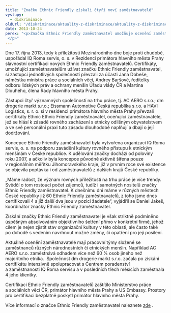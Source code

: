 ```yaml
---
title: "Značku Ethnic Friendly získali čtyři noví zaměstnavatelé"
vystupy:
  - diskriminace
oldUrl: "/diskriminace/aktuality-z-diskriminace/aktuality-z-diskriminace-2013/znacku-ethnic-friendly-ziskali-ctyri-novi-zamestnavatele/"
date: 2013-10-24
perex: "<p>Značka Ethnic Friendly zaměstnavatel umožňuje ocenění zaměstnavatelů, kteří se hlásí k zásadě rovného zacházení s etnicky odlišným obyvatelstvem a ve své personální praxi tuto zásadu dlouhodobě naplňují a dbají o její dodržování. </p>"
---
```


<!-- imported from the old website -->

<p class="align-blok">Dne 17. října 2013, tedy k příležitosti Mezinárodního dne boje proti chudobě, uspořádal IQ Roma servis, o. s. v Rezidenci primátora hlavního města Prahy slavnostní certifikaci nových Ethnic Friendly zaměstnavatelů. Certifikáty, umožňující zaměstnavatelům užívat značku Ethnic Friendly zaměstnavatel, si zástupci jednotlivých společností převzali za účasti Jana Dobeše, náměstka ministra práce a sociálních věcí, Andrey Baršové, ředitelky odboru lidských práv a ochrany menšin Úřadu vlády ČR a Martina Dlouhého, člena Rady hlavního města Prahy.</p><p class="align-blok">Zástupci čtyř významných společností na trhu práce, tj. AC AERO s.r.o.; dm drogerie markt s.r.o.; Eissmann Automotive Česká republika s.r.o. a HAVI Logistics, s. r. o. si v residenci primátora hlavního města Prahy převzali certifikáty Ethnic Ethnic Friendly zaměstnavatel, oceňující zaměstnavatele, jež se hlásí k zásadě rovného zacházení s etnicky odlišným obyvatelstvem a ve své personální praxi tuto zásadu dlouhodobě naplňují a dbají o její dodržování.</p><p class="align-blok">Koncepce Ethnic Friendly zaměstnavatel byla vytvořena organizací IQ Roma servis, o. s. na podporu zavádění kultury rovného přístupu k etnickým menšinám v České republice. K udělování značky dochází od poloviny roku 2007, a ačkoliv byla koncepce původně aktivně šířena pouze v regionálním měřítku Jihomoravského kraje, již v prvním roce své existence se objevila poptávka i od zaměstnavatelů z dalších krajů České republiky.</p><p class="align-blok">„Máme radost, že význam rovných příležitostí na trhu práce je více trendy. Svědčí o tom rostoucí počet zájemců, tudíž i samotných nositelů značky Ethnic Friendly zaměstnavatel. K dnešnímu dni máme v různých městech České republiky již 60 Ethnic Friendly zaměstnavatelů, z toho jsme dnes certifikovali 4 a již další dva jsou v pozici žadatele“, vyjádřil se Daniel Jakeš, koordinátor značky Ethnic Friendly zaměstnavatel.</p><p class="align-blok">Získání značky Ethnic Friendly zaměstnavatel je však striktně podmíněno úspěšným absolvováním objektivního šetření přímo v konkrétní firmě, jehož cílem je nejen zjistit stav organizační kultury v této oblasti, ale často také po dohodě s vedením navrhnout možné změny, či opatření pro její posílení. </p><p class="align-blok">Aktuálně ocenění zaměstnavatelé mají pracovní týmy složené se zaměstnanců různých národnostních či etnických menšin. Například AC AERO s.r.o. zaměstnává odhadem více než 60 % osob jiného než majoritního etnika.  Společnost dm drogerie markt s.r.o. začala po získání certifikátu intenzivně spolupracovat s Centrem poradenství a zaměstnanosti IQ Roma servisu a v posledních třech měsících zaměstnala 4 jeho klientky. </p><p class="align-blok">Certifikaci Ethnic Friendly zaměstnavatelů zaštítilo Ministerstvo práce a sociálních věcí ČR, primátor hlavního města Prahy a US Embassy. Prostory pro certifikaci bezplatně poskytl primátor hlavního města Prahy.</p><p class="align-blok">Více informací o značce Ethnic Friendly zaměstnavatel naleznete <a title="Otevření do nového okna" href="http://www.ethnic-friendly.eu./" target="_blank">zde</a> .</p>

